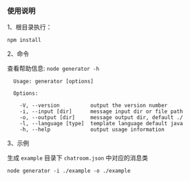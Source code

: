 ### 使用说明

1、根目录执行：

```
npm install
```


2、命令 

查看帮助信息: `node generator -h`

```
  Usage: generator [options]

  Options:

    -V, --version          output the version number
    -i, --input [dir]      message input dir or file path
    -o, --output [dir]     message output dir, default ./
    -l, --language [type]  template language default java
    -h, --help             output usage information
```


3、示例

生成 `example` 目录下 `chatroom.json` 中对应的消息类

```
node generator -i ./example -o ./example

```